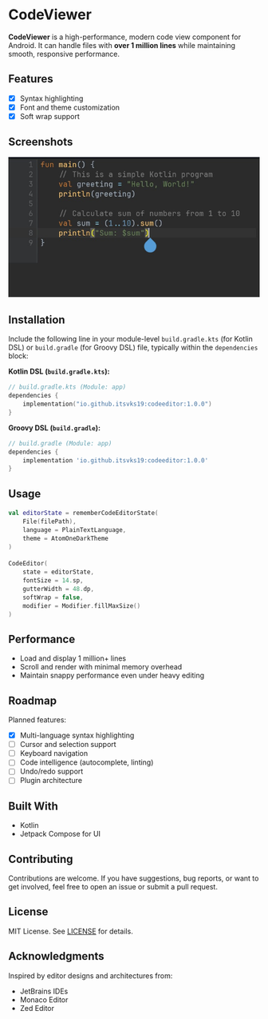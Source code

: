 # CodeViewer

**CodeViewer** is a high-performance, modern code view component for Android. It can handle files with **over 1 million lines** while maintaining smooth, responsive performance.

## Features

- [x] Syntax highlighting
- [x] Font and theme customization
- [x] Soft wrap support

## Screenshots

![img.png](screenshots/img.png)

## Installation

Include the following line in your module-level `build.gradle.kts` (for Kotlin DSL) or `build.gradle` (for Groovy DSL) file, typically within the `dependencies` block:

**Kotlin DSL (`build.gradle.kts`):**

```kotlin
// build.gradle.kts (Module: app)
dependencies {
    implementation("io.github.itsvks19:codeeditor:1.0.0")
}
```

**Groovy DSL (`build.gradle`):**

```groovy
// build.gradle (Module: app)
dependencies {
    implementation 'io.github.itsvks19:codeeditor:1.0.0'
}
```

## Usage

```kotlin
val editorState = rememberCodeEditorState(
    File(filePath),
    language = PlainTextLanguage,
    theme = AtomOneDarkTheme
)

CodeEditor(
    state = editorState,
    fontSize = 14.sp,
    gutterWidth = 48.dp,
    softWrap = false,
    modifier = Modifier.fillMaxSize()
)
```

## Performance

- Load and display 1 million+ lines
- Scroll and render with minimal memory overhead
- Maintain snappy performance even under heavy editing

## Roadmap

Planned features:

- [X] Multi-language syntax highlighting
- [ ] Cursor and selection support
- [ ] Keyboard navigation
- [ ] Code intelligence (autocomplete, linting)
- [ ] Undo/redo support
- [ ] Plugin architecture

## Built With

- Kotlin
- Jetpack Compose for UI

## Contributing

Contributions are welcome. If you have suggestions, bug reports, or want to get involved, feel free to open an issue or submit a pull request.

## License

MIT License. See [LICENSE](LICENSE) for details.

## Acknowledgments

Inspired by editor designs and architectures from:

- JetBrains IDEs
- Monaco Editor
- Zed Editor
